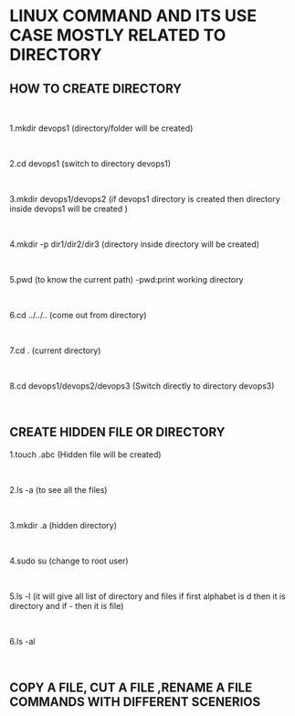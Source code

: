 # LINUX COMMAND AND ITS USE CASE MOSTLY RELATED TO DIRECTORY

## HOW TO CREATE DIRECTORY

<br>

1.mkdir devops1 (directory/folder will be created)

<br>

2.cd devops1 (switch to directory devops1)

<br>

3.mkdir devops1/devops2 (if devops1 directory is created then directory inside devops1 will be created )

<br>

4.mkdir -p dir1/dir2/dir3 (directory inside directory will be created)

<br>

5.pwd (to know the current path) -pwd:print working directory

<br>

6.cd ../../..  (come out from directory)

<br>

7.cd . (current directory)

<br>

8.cd devops1/devops2/devops3  (Switch directly to directory devops3)

<br>


## CREATE HIDDEN FILE OR DIRECTORY

1.touch .abc  (Hidden file will be created)

<br>

2.ls -a (to see all the files)

<br>

3.mkdir .a (hidden directory)

<br>

4.sudo su (change to root user)

<br>

5.ls -l (it will give all list of directory and files if first alphabet is d then it is directory and if - then it is file)

<br>

6.ls -al

<br>

## COPY A FILE, CUT A FILE ,RENAME A FILE COMMANDS WITH DIFFERENT SCENERIOS